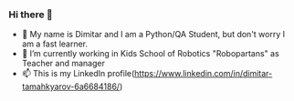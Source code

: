 ### Hi there 👋
- 🌱 My name is Dimitar and I am a Python/QA Student, but don't worry I am a fast learner. 
- 🔭 I’m currently working in Kids School of Robotics "Robopartans" as Teacher and manager
- 📫 This is my LinkedIn profile(https://www.linkedin.com/in/dimitar-tamahkyarov-6a6684186/)

<!--
**DimitarTamahkyarov/DimitarTamahkyarov** is a ✨ _special_ ✨ repository because its `README.md` (this file) appears on your GitHub profile.

Here are some ideas to get you started:

- 🔭 I’m currently working on ...
- 🌱 I’m currently learning ...
- 👯 I’m looking to collaborate on ...
- 🤔 I’m looking for help with ...
- 💬 Ask me about ...
- 📫 How to reach me: ...
- 😄 Pronouns: ...
- ⚡ Fun fact: ...
-->
